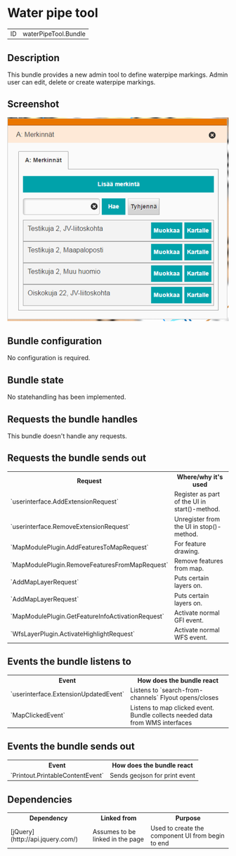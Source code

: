 # Water pipe tool

<table class="table">
  <tr>
    <td>ID</td><td>waterPipeTool.Bundle</td>
  </tr>
</table>

## Description

This bundle provides a new admin tool to define waterpipe markings. Admin user can edit, delete or create waterpipe markings.

## Screenshot

![screenshot](water-pipe-tool.png)


## Bundle configuration

No configuration is required.

## Bundle state

No statehandling has been implemented.

## Requests the bundle handles

This bundle doesn't handle any requests.

## Requests the bundle sends out

<table class="table">
  <tr>
    <th> Request </th><th> Where/why it's used</th>
  </tr>
  <tr>
    <td>`userinterface.AddExtensionRequest`</td><td> Register as part of the UI in start()-method.</td>
  </tr>
  <tr>
    <td>`userinterface.RemoveExtensionRequest`</td><td> Unregister from the UI in stop()-method.</td>
  </tr>
  <tr>
    <td>`MapModulePlugin.AddFeaturesToMapRequest`</td><td> For feature drawing.</td>
  </tr>
  <tr>
    <td>`MapModulePlugin.RemoveFeaturesFromMapRequest`</td><td> Remove features from map.</td>
  </tr>
  <tr>
    <td>`AddMapLayerRequest`</td><td> Puts certain layers on.</td>
  </tr>
  <tr>
    <td>`AddMapLayerRequest`</td><td> Puts certain layers on.</td>
  </tr>
  <tr>
    <td>`MapModulePlugin.GetFeatureInfoActivationRequest`</td><td> Activate normal GFI event.</td>
  </tr>
  <tr>
    <td>`WfsLayerPlugin.ActivateHighlightRequest`</td><td> Activate normal WFS event.</td>
  </tr>
</table>


## Events the bundle listens to

<table class="table">
  <tr>
    <th>Event</th><th>How does the bundle react</th>
  </tr>
  <tr>
    <td>`userinterface.ExtensionUpdatedEvent`</td>
    <td>Listens to `search-from-channels` Flyout opens/closes</td>
  </tr>
  <tr>
    <td>`MapClickedEvent`</td>
    <td>Listens to map clicked event. Bundle collects needed data from WMS interfaces</td>
  </tr>
</table>

## Events the bundle sends out

<table class="table">
  <tr>
    <th>Event</th><th>How does the bundle react</th>
  </tr>
  <tr>
    <td>`Printout.PrintableContentEvent`</td>
    <td>Sends geojson for print event</td>
  </tr>
</table>

## Dependencies

<table class="table">
  <tr>
    <th>Dependency</th><th>Linked from</th><th>Purpose</th>
  </tr>
  <tr>
    <td>[jQuery](http://api.jquery.com/)</td>
    <td>Assumes to be linked in the page</td>
    <td>Used to create the component UI from begin to end</td>
  </tr>
</table>
